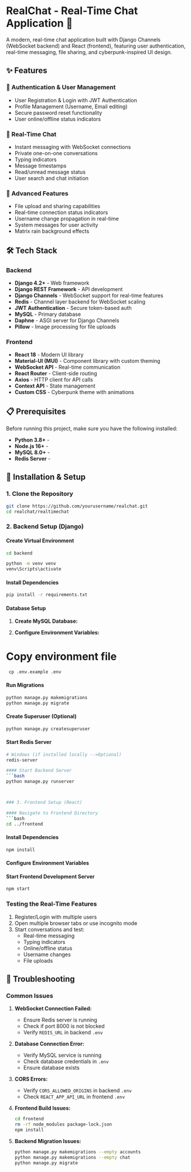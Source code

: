 # RealChat - Real-Time Chat Application 💬

A modern, real-time chat application built with Django Channels (WebSocket backend) and React (frontend), featuring user authentication, real-time messaging, file sharing, and cyberpunk-inspired UI design.

## ✨ Features

### 🔐 Authentication & User Management

- User Registration & Login with JWT Authentication
- Profile Management (Username, Email editing)
- Secure password reset functionality
- User online/offline status indicators

### 💬 Real-Time Chat

- Instant messaging with WebSocket connections
- Private one-on-one conversations
- Typing indicators
- Message timestamps
- Read/unread message status
- User search and chat initiation

### 🚀 Advanced Features

- File upload and sharing capabilities
- Real-time connection status indicators
- Username change propagation in real-time
- System messages for user activity
- Matrix rain background effects

## 🛠 Tech Stack

### Backend

- **Django 4.2+** - Web framework
- **Django REST Framework** - API development
- **Django Channels** - WebSocket support for real-time features
- **Redis** - Channel layer backend for WebSocket scaling
- **JWT Authentication** - Secure token-based auth
- **MySQL** - Primary database
- **Daphne** - ASGI server for Django Channels
- **Pillow** - Image processing for file uploads

### Frontend

- **React 18** - Modern UI library
- **Material-UI (MUI)** - Component library with custom theming
- **WebSocket API** - Real-time communication
- **React Router** - Client-side routing
- **Axios** - HTTP client for API calls
- **Context API** - State management
- **Custom CSS** - Cyberpunk theme with animations

## 📋 Prerequisites

Before running this project, make sure you have the following installed:

- **Python 3.8+** -
- **Node.js 16+** -
- **MySQL 8.0+** - 
- **Redis Server** - 

## 🚀 Installation & Setup

### 1. Clone the Repository

```bash
git clone https://github.com/yourusername/realchat.git
cd realchat/realtimechat
```

### 2. Backend Setup (Django)

#### Create Virtual Environment

```bash
cd backend

python -m venv venv
venv\Scripts\activate

```

#### Install Dependencies

```bash
pip install -r requirements.txt
```

#### Database Setup

1. **Create MySQL Database:**

2. **Configure Environment Variables:**

# Copy environment file

     cp .env.example .env

#### Run Migrations

```bash
python manage.py makemigrations
python manage.py migrate
```

#### Create Superuser (Optional)

```bash
python manage.py createsuperuser
```

#### Start Redis Server

````bash
# Windows (if installed locally -->Optional)
redis-server

#### Start Backend Server
```bash
python manage.py runserver



### 3. Frontend Setup (React)

#### Navigate to Frontend Directory
```bash
cd ../frontend
````

#### Install Dependencies

```bash
npm install
```

#### Configure Environment Variables


#### Start Frontend Development Server

```bash
npm start
```


### Testing the Real-Time Features

1. Register/Login with multiple users
2. Open multiple browser tabs or use incognito mode
3. Start conversations and test:
   - Real-time messaging
   - Typing indicators
   - Online/offline status
   - Username changes
   - File uploads


## 🐛 Troubleshooting

### Common Issues

1. **WebSocket Connection Failed:**

   - Ensure Redis server is running
   - Check if port 8000 is not blocked
   - Verify `REDIS_URL` in backend `.env`

2. **Database Connection Error:**

   - Verify MySQL service is running
   - Check database credentials in `.env`
   - Ensure database exists

3. **CORS Errors:**

   - Verify `CORS_ALLOWED_ORIGINS` in backend `.env`
   - Check `REACT_APP_API_URL` in frontend `.env`

4. **Frontend Build Issues:**

   ```bash
   cd frontend
   rm -rf node_modules package-lock.json
   npm install
   ```

5. **Backend Migration Issues:**
   ```bash
   python manage.py makemigrations --empty accounts
   python manage.py makemigrations --empty chat
   python manage.py migrate
   ```
